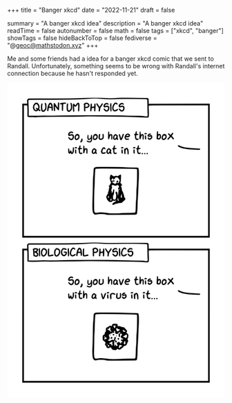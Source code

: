 +++
title = "Banger xkcd"
date = "2022-11-21"
draft = false

summary = "A banger xkcd idea"
description = "A banger xkcd idea"
readTime = false
autonumber = false
math = false
tags = ["xkcd", "banger"]
showTags = false
hideBackToTop = false
fediverse = "@geoc@mathstodon.xyz"
+++

Me and some friends had a idea for a banger xkcd comic that we sent to Randall. Unfortunately, something seems to be wrong with Randall's internet connection because he hasn't responded yet.

![Banger xkcd](xkcd.png)
